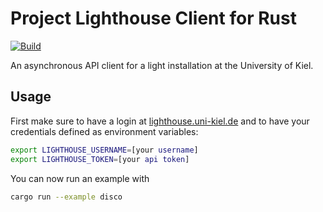 # Project Lighthouse Client for Rust

[![Build](https://github.com/fwcd/lighthouse-rust/actions/workflows/build.yml/badge.svg)](https://github.com/fwcd/lighthouse-rust/actions/workflows/build.yml)

An asynchronous API client for a light installation at the University of Kiel.

## Usage

First make sure to have a login at [lighthouse.uni-kiel.de](https://lighthouse.uni-kiel.de) and to have your credentials defined as environment variables:

```bash
export LIGHTHOUSE_USERNAME=[your username]
export LIGHTHOUSE_TOKEN=[your api token]
```

You can now run an example with

```bash
cargo run --example disco
```
